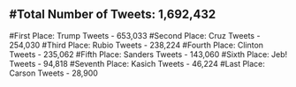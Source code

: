 #Total Number of Tweets: 1,692,432 
---
#First Place: Trump Tweets - 653,033
#Second Place: Cruz Tweets - 254,030
#Third Place: Rubio Tweets - 238,224
#Fourth Place: Clinton Tweets - 235,062
#Fifth Place: Sanders Tweets - 143,060
#Sixth Place: Jeb! Tweets - 94,818
#Seventh Place: Kasich Tweets - 46,224
#Last Place: Carson Tweets - 28,900
